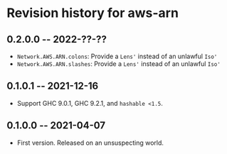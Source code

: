# Revision history for aws-arn

## 0.2.0.0 -- 2022-??-??

* `Network.AWS.ARN.colons`: Provide a `Lens'` instead of an unlawful `Iso'`
* `Network.AWS.ARN.slashes`: Provide a `Lens'` instead of an unlawful `Iso'`

## 0.1.0.1 -- 2021-12-16

* Support GHC 9.0.1, GHC 9.2.1, and `hashable <1.5`.

## 0.1.0.0 -- 2021-04-07

* First version. Released on an unsuspecting world.
